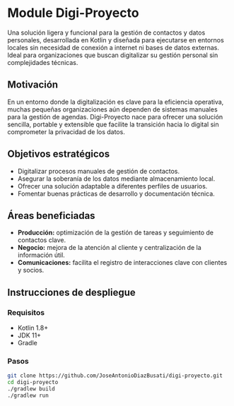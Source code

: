 # Module Digi-Proyecto

Una solución ligera y funcional para la gestión de contactos y datos personales, desarrollada en Kotlin y diseñada para ejecutarse en entornos locales sin necesidad de conexión a internet ni bases de datos externas. Ideal para organizaciones que buscan digitalizar su gestión personal sin complejidades técnicas.

## Motivación

En un entorno donde la digitalización es clave para la eficiencia operativa, muchas pequeñas organizaciones aún dependen de sistemas manuales para la gestión de agendas. Digi-Proyecto nace para ofrecer una solución sencilla, portable y extensible que facilite la transición hacia lo digital sin comprometer la privacidad de los datos.

## Objetivos estratégicos

- Digitalizar procesos manuales de gestión de contactos.
- Asegurar la soberanía de los datos mediante almacenamiento local.
- Ofrecer una solución adaptable a diferentes perfiles de usuarios.
- Fomentar buenas prácticas de desarrollo y documentación técnica.

## Áreas beneficiadas

- **Producción:** optimización de la gestión de tareas y seguimiento de contactos clave.
- **Negocio:** mejora de la atención al cliente y centralización de la información útil.
- **Comunicaciones:** facilita el registro de interacciones clave con clientes y socios.

## Instrucciones de despliegue

### Requisitos

- Kotlin 1.8+
- JDK 11+
- Gradle

### Pasos

```bash
git clone https://github.com/JoseAntonioDiazBusati/digi-proyecto.git
cd digi-proyecto
./gradlew build
./gradlew run